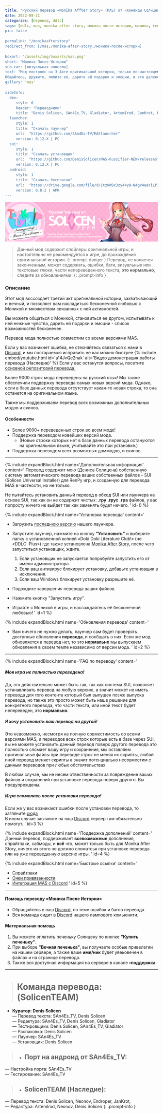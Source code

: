 ```yaml
---
title: "Русский перевод «Monika Affter Story» (MAS) от «Команды Солицена»"
date: 2022-08-21
categories: [перевод, ddlc]
tags: [ddlc, mas, monika after story, моника после истории, моника, ren'py]
pin: false

permalink: "/monikaafterstory"
redirect_from: [/mas,/monika-after-story,/моника-после-истории]

boxart: '/assets/img/boxarts/mas.png'
short: "Моника После Истории"
sub-cat: [визуальная новелла]
text: "Мод построен на 3 Акте оригинальной истории, только по-настоящему вечном, и симулирует вечную любовь с Моникой и различные активности связанные с ней.
Общайтесь, дружите, любите её, дарите ей подарки и эмоции, и это далеко не весь список."
gallery: 'mas'

sideInfo:
  dev:
     style: 0
     header: "Переводчики"
     title: "Denis Solicen, SAn4Es_TV, Gladiator, ArtemIrod, JanKrot, Endroper, Neonov"
  launcher:
     style: 1
     title: "Скачать лаунчер"
     url:  "https://github.com/SAn4Es-TV/MASlauncher"
     version: 0.12.X | PC
  sui:
     style: 1
     title: "Скачать установщик"
     url:  "https://github.com/DenisSolicen/MAS-Russifier-NEW/releases"
     version: 0.12.X | PC
  android:
     style: 1
     title: "Скачать бесплатно"
     url:  "https://drive.google.com/file/d/1tzNWBx3zy44y9-N4gV4eaYiLP1E8Nxiv/view?usp=sharing"
     version: 0.8.2 | APK
---
```

![Перевод Monika After Story от Команды Солицена | Перевод Моники После Истории от Солицена](https://raw.githubusercontent.com/DenisSolicen/MAS-Russifier-NEW/main/img/MAS-Banner-SolicenTEAM.png)
> Данный мод содержит спойлеры оригинальной игры, и настоятельно не рекомендуется к игре, до прохождения оригинальной истории.
{: .prompt-danger }
> Перевод, не является законченным, может содержать, ошибки, баги, визуальные или текстовые глюки, части непереведенного текста, **это нормально**, следите за обновлениями.
{: .prompt-info }

### Описание
Этот мод воссоздает третий акт оригинальной истории, захватывающий и вечный, и позволяет вам насладиться бесконечной любовью с Моникой и множеством связанных с ней активностей.

Вы можете общаться с Моникой, становиться ее другом, испытывать к ней нежные чувства, дарить ей подарки и эмоции - список возможностей бесконечен.

Перевод мода полностью совместим со всеми версиями MAS.

Если у вас возникнет ошибка, не стесняйтесь связаться с нами в [Discord](https://discord.gg/x2YHXwB), и мы постараемся исправить ее как можно быстрее
{% include embed/youtube.html id='a14JvQe2nak' alt='Видео демонстрация работы перевода (Наследие)' %}
Если у вас останутся вопросы, посетите [основной репозиторий перевода.](https://github.com/DenisSolicen/MAS-Russifier-NEW)

Более 9000 строк мода переведены на русский язык! Мы также обеспечили поддержку перевода самых новых версий мода.
Однако, если в базе данных перевода отсутствует какая-то новая строка, то она останется на оригинальном языке.

Также мы поддерживаем перевод всех возможных дополнительных модов и скинов.

#### Особенности
* Более 9000+ переведенных строк во всем моде!
* Поддержка переводом новейших версий мода. 
  * (Новые строки которых нет в базе данных перевода остануются на оригинальном языке, учитывайте это при установке.)
* Поддержка переводом всех возможных доммодов, и скинов. 

---

{% include expandBlock.html name='Дополнительная информация' content='
Перевод содержит мою (Дениса Солицена) собственную систему автоматического перевода ваших собственных файлов - SUI (Solicen Universal Installer) для RenPy игр, и созданную для перевода MAS в частности, но не только.

Не пытайтесь установить данный перевод в обход SUI или лаунчера на основе SUI, так как он не содержит чистых: **.rpy** **.rpyc** **.rpa** файлов, у вас попросту ничего не выйдет так как заменять будет нечего.
' id=0 %}

{% include expandBlock.html name='Установка перевода' content='
* Загрузить [последнюю версию](https://github.com/SAn4Es-TV/MASlauncher/releases) нашего лаунчера.
* Запустите лаунчер, нажмите на кнопку **"Установить"** и выберите папку с установленной копией «Doki Doki Literature Club!» (не «DDLC: Plus») где также установлена [Monika After Story](https://www.monikaafterstory.com/), после чего запуститься установщик, ждите.
  1. Если установщик не запускается попробуйте запустить его от имени администратора. <br>
  2. Если ваш антивирус блокирует установку, добавьте установщик в исключения. <br>
  3. Если ваш Windows блокирует установку разрешите её. <br>

* Подождите завершения перевода ваших файлов.
* Нажмите кнопку "Запустить игру".
* Играйте с Моникой в игры, и наслаждайтесь её бесконечной любовью!
' id=1 %}

{% include expandBlock.html name='Обновления перевода' content='
* Вам ничего не нужно делать, лаунчер сам будет проверять доступные обновления **перевода**, и сообщать о них. Если же мод обновляется а перевод нет, то это **нормально** мы выпускаем обновления в своем темпе независимо от версии мода.
' id=2 %}

---

{% include expandBlock.html name='FAQ по переводу' content='
##### Моя игра не полностью переведена!
Да, это действительно может быть так, так как система SUI, позволяет устанавливать перевод на любую версию, а значит может не иметь перевода для того контента который был выпущен позже выпуска перевода, но также это просто может быть наше решение для конкретного перевода, что части текста, или иной текст будет непереведен, это **нормально**.

##### Я хочу установить ваш перевод на другой!
Это невозможно, несмотря на полную совместимость со всеми версиями MAS, и переводов всех строк которые есть в базе через SUI, вы не можете установить данный перевод поверх другого перевода это полностью сломает вашу игру и сохранения, мы оставляем оригинальные файлы при переводе строк не меняя их скрипты, любой иной перевод меняет скрипты а значит потенциально несовместим с данным переводов при любых обстоятельствах. 

В любом случае, мы не несем отвественности за повреждение ваших файлов и сохранений при установке перевода поверх другого. Вы предупреждены.

##### Игра сломалась после установки перевода!
Если же у вас возникают ошибки после установки перевода, то загляните [сюда](https://github.com/DenisSolicen/MAS-Russifier-NEW/blob/main/FAQ.md)<br>
В ином случае загляните на наш [Discord](https://discord.gg/x2YHXwB) сервер там обязательно помогут.
' id=3 %}

{% include expandBlock.html name='Поддержка дополнений' content='
Данный перевод, поддерживает **всевозможные** дополнения, спрайтпаки, сабмоды, и **всё** что, может только быть для Monika After Story, ничего из этого не должно сломатсья при установке перевода или на уже переведенную версию игры.
' id=4 %}

{% include expandBlock.html name='Быстрые ссылки' content='
* [Спрайтпаки](https://github.com/Monika-After-Story/MonikaModDev/releases/download/v0.12.12/spritepacks.zip) 
* [Очки привязанности](https://github.com/SolicenTEAM/MAS_Affection_Counter)
* [Интеграция MAS с Discord](https://github.com/SolicenTEAM/DRPC_MAS)
' id=5 %}

---

#### Помощь переводу «Моника После Истории»
* Обращайтесь в наш [Discord](https://discord.gg/x2YHXwB), по теме ошибок и багов перевода.
* Вся команда сидит в [Discord](https://discord.gg/x2YHXwB) нашего лампового комьюнити.

#### Материальная помощь
1. Вы можете оплатить печеньку Солицену по кнопке **"Купить печеньку"**.
2. При выборе **"Вечная печенька"**, вы получаете особые привелегии на нашем сервере, а также ваше **имя/ник** будет увековечен в файлах и на странице перевода.
3. Также вся доступная информация на сервере в канале **•поддержка**.
 
---

> # **Команда перевода: (SolicenTEAM)**
* **Куратор: Denis Solicen** 
<br> — Перевод текста: SAn4Es_TV, Denis Solicen
<br> — Редактура: SAn4Es_TV, Denis Solicen, Gladiator
<br> — Тестировщики: Denis Solicen, SAn4Es_TV, Gladiator
<br> — Распаковка: Denis Solicen
<br> — Лаунчер: SAn4Es_TV
<br> — Установщик: Denis Solicen
> * ## **Порт на андроид от SAn4Es_TV:**
— Настройка порта: SAn4Es_TV
<br> — Тестирование: SAn4Es_TV
> * ## **SolicenTEAM (Наследие):**
— Перевод текста: Denis Solicen,  Neonov, Endroper, JanKrot,
<br> — Редактура: ArtemIrod, Neonov, Denis Solicen
{: .prompt-info }